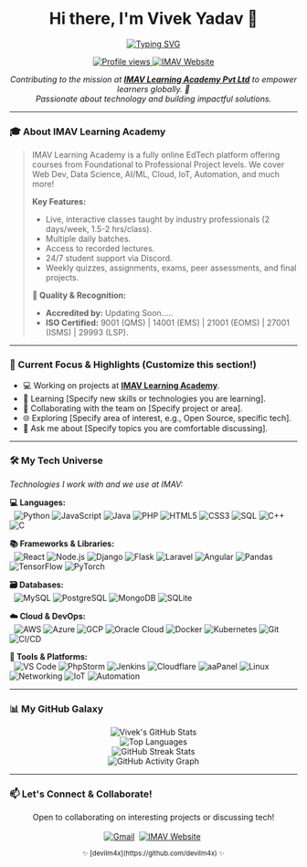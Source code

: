 <p align="center">
  </p>

<h1 align="center">Hi there, I'm Vivek Yadav 👋</h1>

<p align="center">
  <a href="https://git.io/typing-svg">
    <img src="https://readme-typing-svg.demolab.com?font=Fira+Code&weight=600&size=25&pause=1000&color=00BFFF&center=true&vCenter=true&width=800&lines=Human+Resource+%40+IMAV+Learning+Academy+%F0%9F%AA%90;Connecting+People+And+Opportunities+%E2%9A%A1;Passionate+Learner+%F0%9F%9A%80" alt="Typing SVG" />
  </a>
</p>

<p align="center">
  <a href="https://github.com/devilm4x">
    <img src="https://komarev.com/ghpvc/?username=devilm4x&label=Profile%20Views&color=00BFFF&style=flat-square" alt="Profile views"/>
  </a>
  <a href="https://imav.world" target="_blank">
     <img src="https://img.shields.io/badge/IMAV%20Learning-Website-5865F2?style=flat-square&logo=googlechrome&logoColor=white" alt="IMAV Website"/>
  </a>
</p>

<p align="center">
 <i>Contributing to the mission at <a href="https://imav.world" target="_blank"><b>IMAV Learning Academy Pvt Ltd</b></a> to empower learners globally. 🚀<br/>Passionate about technology and building impactful solutions.</i>
</p>

---

### 🎓 About IMAV Learning Academy

> IMAV Learning Academy is a fully online EdTech platform offering courses from Foundational to Professional Project levels. We cover Web Dev, Data Science, AI/ML, Cloud, IoT, Automation, and much more!
>
> **Key Features:**
> * Live, interactive classes taught by industry professionals (2 days/week, 1.5-2 hrs/class).
> * Multiple daily batches.
> * Access to recorded lectures.
> * 24/7 student support via Discord.
> * Weekly quizzes, assignments, exams, peer assessments, and final projects.
>
> **🏅 Quality & Recognition:**
> * **Accredited by:** Updating Soon.....
> * **ISO Certified:** 9001 (QMS) | 14001 (EMS) | 21001 (EOMS) | 27001 (ISMS) | 29993 (LSP).

---

### 🚀 Current Focus & Highlights (Customize this section!)

* 💻 Working on projects at **[IMAV Learning Academy](https://imav.world)**.
* 🌱 Learning [Specify new skills or technologies you are learning].
* 🤝 Collaborating with the team on [Specify project or area].
* 🌐 Exploring [Specify area of interest, e.g., Open Source, specific tech].
* 💬 Ask me about [Specify topics you are comfortable discussing].

---

### 🛠️ My Tech Universe

*Technologies I work with and we use at IMAV:*
<br/>
<p align="left">
  <b>💻 Languages:</b><br/>
  &nbsp;&nbsp;<img src="https://img.shields.io/badge/Python-3776AB?style=flat-square&logo=python&logoColor=white" alt="Python"/>
  <img src="https://img.shields.io/badge/JavaScript-F7DF1E?style=flat-square&logo=javascript&logoColor=black" alt="JavaScript"/>
  <img src="https://img.shields.io/badge/Java-007396?style=flat-square&logo=openjdk&logoColor=white" alt="Java"/>
  <img src="https://img.shields.io/badge/PHP-777BB4?style=flat-square&logo=php&logoColor=white" alt="PHP"/>
  <img src="https://img.shields.io/badge/HTML5-E34F26?style=flat-square&logo=html5&logoColor=white" alt="HTML5"/>
  <img src="https://img.shields.io/badge/CSS3-1572B6?style=flat-square&logo=css3&logoColor=white" alt="CSS3"/>
  <img src="https://img.shields.io/badge/SQL-4479A1?style=flat-square&logo=mysql&logoColor=white" alt="SQL"/>
  <img src="https://img.shields.io/badge/C%2B%2B-00599C?style=flat-square&logo=cplusplus&logoColor=white" alt="C++"/>
  <img src="https://img.shields.io/badge/C-00599C?style=flat-square&logo=c&logoColor=white" alt="C"/>
</p>
<p align="left">
  <b>📚 Frameworks & Libraries:</b><br/>
  &nbsp;&nbsp;<img src="https://img.shields.io/badge/React-61DAFB?style=flat-square&logo=react&logoColor=black" alt="React"/>
  <img src="https://img.shields.io/badge/Node.js-339933?style=flat-square&logo=node.js&logoColor=white" alt="Node.js"/>
  <img src="https://img.shields.io/badge/Django-092E20?style=flat-square&logo=django&logoColor=white" alt="Django"/>
  <img src="https://img.shields.io/badge/Flask-000000?style=flat-square&logo=flask&logoColor=white" alt="Flask"/>
  <img src="https://img.shields.io/badge/Laravel-FF2D20?style=flat-square&logo=laravel&logoColor=white" alt="Laravel"/>
  <img src="https://img.shields.io/badge/Angular-DD0031?style=flat-square&logo=angular&logoColor=white" alt="Angular"/>
  <img src="https://img.shields.io/badge/Pandas-150458?style=flat-square&logo=pandas&logoColor=white" alt="Pandas"/>
  <img src="https://img.shields.io/badge/TensorFlow-FF6F00?style=flat-square&logo=tensorflow&logoColor=white" alt="TensorFlow"/>
  <img src="https://img.shields.io/badge/PyTorch-EE4C2C?style=flat-square&logo=pytorch&logoColor=white" alt="PyTorch"/>
</p>
 <p align="left">
  <b>🗃️ Databases:</b><br/>
  &nbsp;&nbsp;<img src="https://img.shields.io/badge/MySQL-4479A1?style=flat-square&logo=mysql&logoColor=white" alt="MySQL"/>
  <img src="https://img.shields.io/badge/PostgreSQL-4169E1?style=flat-square&logo=postgresql&logoColor=white" alt="PostgreSQL"/>
  <img src="https://img.shields.io/badge/MongoDB-47A248?style=flat-square&logo=mongodb&logoColor=white" alt="MongoDB"/>
  <img src="https://img.shields.io/badge/SQLite-003B57?style=flat-square&logo=sqlite&logoColor=white" alt="SQLite"/>
</p>
 <p align="left">
  <b>☁️ Cloud & DevOps:</b><br/>
  &nbsp;&nbsp;<img src="https://img.shields.io/badge/AWS-232F3E?style=flat-square&logo=amazon-aws&logoColor=white" alt="AWS"/>
  <img src="https://img.shields.io/badge/Azure-0078D4?style=flat-square&logo=microsoft-azure&logoColor=white" alt="Azure"/>
  <img src="https://img.shields.io/badge/Google_Cloud-4285F4?style=flat-square&logo=google-cloud&logoColor=white" alt="GCP"/>
  <img src="https://img.shields.io/badge/Oracle_Cloud-F80000?style=flat-square&logo=oracle&logoColor=white" alt="Oracle Cloud"/>
  <img src="https://img.shields.io/badge/Docker-2496ED?style=flat-square&logo=docker&logoColor=white" alt="Docker"/>
  <img src="https://img.shields.io/badge/Kubernetes-326CE5?style=flat-square&logo=kubernetes&logoColor=white" alt="Kubernetes"/>
  <img src="https://img.shields.io/badge/Git-F05032?style=flat-square&logo=git&logoColor=white" alt="Git"/>
  <img src="https://img.shields.io/badge/CI/CD-2088FF?style=flat-square&logo=githubactions&logoColor=white" alt="CI/CD"/>
 </p>
  <p align="left">
  <b>🔧 Tools & Platforms:</b><br/>
  &nbsp;&nbsp;<img src="https://img.shields.io/badge/VS_Code-007ACC?style=flat-square&logo=visualstudiocode&logoColor=white" alt="VS Code"/>
  <img src="https://img.shields.io/badge/PhpStorm-000000?style=flat-square&logo=phpstorm&logoColor=white" alt="PhpStorm"/>
  <img src="https://img.shields.io/badge/Jenkins-D24939?style=flat-square&logo=jenkins&logoColor=white" alt="Jenkins"/>
  <img src="https://img.shields.io/badge/Cloudflare-F38020?style=flat-square&logo=cloudflare&logoColor=white" alt="Cloudflare"/>
  <img src="https://img.shields.io/badge/aaPanel-Control_Panel-orange?style=flat-square&logo=linux&logoColor=white" alt="aaPanel"/> <img src="https://img.shields.io/badge/Linux-FCC624?style=flat-square&logo=linux&logoColor=black" alt="Linux"/>
   <img src="https://img.shields.io/badge/Networking-007ACC?style=flat-square&logo=cisco&logoColor=white" alt="Networking"/>
   <img src="https://img.shields.io/badge/IoT-FF6F00?style=flat-square&logo=raspberrypi&logoColor=white" alt="IoT"/>
   <img src="https://img.shields.io/badge/Automation-D9534F?style=flat-square&logo=ansible&logoColor=white" alt="Automation"/>
 </p>

---

### 📊 My GitHub Galaxy

<p align="center">
  <img src="https://github-readme-stats.vercel.app/api?username=devilm4x&show_icons=true&theme=dracula&hide_border=true&count_private=true&rank_icon=percentile" alt="Vivek's GitHub Stats"/>
  <br/>
  <img src="https://github-readme-stats.vercel.app/api/top-langs/?username=devilm4x&layout=compact&theme=dracula&hide_border=true&langs_count=8&count_private=true" alt="Top Languages"/>
  <br/>
  <img src="https://streak-stats.demolab.com?user=devilm4x&theme=dracula&hide_border=true" alt="GitHub Streak Stats"/>
  <br/>
  <img src="https://github-readme-activity-graph.vercel.app/graph?username=devilm4x&theme=react-dark&hide_border=true&area=true" alt="GitHub Activity Graph"/>
</p>

---

### 📫 Let's Connect & Collaborate!

<p align="center">
  Open to collaborating on interesting projects or discussing tech!
  <br/><br/>
  <a href="mailto:vy1033459@gmail.com"><img src="https://img.shields.io/badge/Gmail-Contact_Me-D14836?style=for-the-badge&logo=gmail&logoColor=white" alt="Gmail"/></a>&nbsp;
  <a href="https://imav.world" target="_blank"><img src="https://img.shields.io/badge/Website-IMAV_Learning-5865F2?style=for-the-badge&logo=googlechrome&logoColor=white" alt="IMAV Website"/></a>&nbsp;
</p>

<p align="center">
  <small>✨ [devilm4x](https://github.com/devilm4x) ✨</small>
</p>
